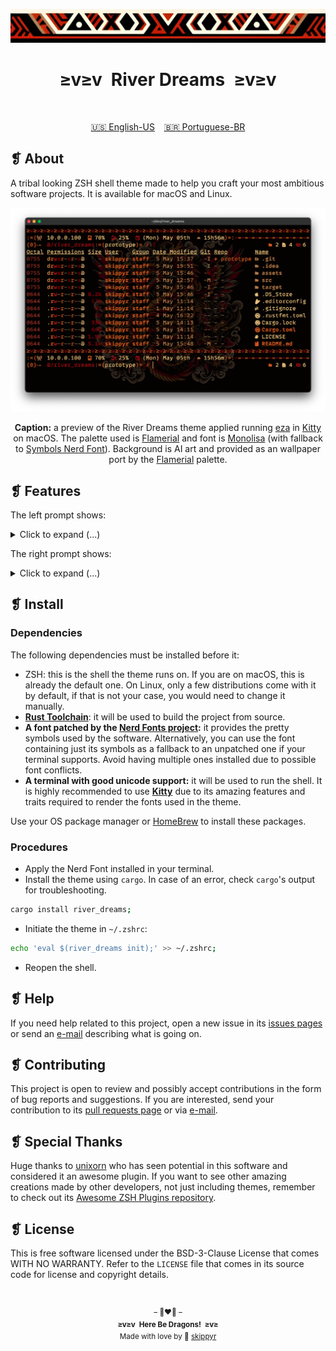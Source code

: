 <p align="center">
  <img alt="" src="https://raw.githubusercontent.com/skippyr/river_dreams/refs/heads/master/assets/ornament.png" width="1020" />
</p>
<h1 align="center">≥v≥v&ensp;River Dreams&ensp;≥v≥v</h1>
<p align="center">
  <img alt="" src="https://img.shields.io/github/license/skippyr/river_dreams?style=plastic&label=%E2%89%A5%20license&labelColor=%2324130e&color=%23b8150d" />
  &nbsp;
  <img alt="" src="https://img.shields.io/github/v/tag/skippyr/river_dreams?style=plastic&label=%E2%89%A5%20tag&labelColor=%2324130e&color=%23b8150d" />
  &nbsp;
  <img alt="" src="https://img.shields.io/github/commit-activity/t/skippyr/river_dreams?style=plastic&label=%E2%89%A5%20commits&labelColor=%2324130e&color=%23b8150d" />
  &nbsp;
  <img alt="" src="https://img.shields.io/github/stars/skippyr/river_dreams?style=plastic&label=%E2%89%A5%20stars&labelColor=%2324130e&color=%23b8150d" />
</p>
<p align="center">
  <span><a href="https://github.com/skippyr/river_dreams/blob/master/README.md">🇺🇸 English-US</a></span>
  &ensp;
  <span><a href="https://github.com/skippyr/river_dreams/blob/master/README_pt-BR.md">🇧🇷 Portuguese-BR</a></span>
</p>

## ❡ About
A tribal looking ZSH shell theme made to help you craft your most ambitious software projects. It is available for macOS and Linux.

<p align="center">
  <img alt="" src="https://raw.githubusercontent.com/skippyr/river_dreams/refs/heads/master/assets/preview.png" width="1020" />
</p>
<p align="center"><strong>Caption:</strong> a preview of the River Dreams theme applied running <a href="https://github.com/eza-community/eza">eza</a> in <a href="https://github.com/kovidgoyal/kitty">Kitty</a> on macOS. The palette used is <a href="https://github.com/skippyr/flamerial">Flamerial</a> and font is <a href="https://www.monolisa.dev">Monolisa</a> (with fallback to <a href="https://github.com/ryanoasis/nerd-fonts">Symbols Nerd Font</a>). Background is AI art and provided as an wallpaper port by the <a href="https://github.com/skippyr/flamerial">Flamerial</a> palette.</p>

## ❡ Features
The left prompt shows:

<p>
  <details>
    <summary>Click to expand (...)</summary>
    <ul>
      <li>Your local IP address.</li>
      <li>Your disk usage and its status.</li>
      <li>Your battery charge and its status, if available.</li>
      <li>A calendar showing the weekday, month and day of month.</li>
      <li>A 24-hours clock showing the hours and minutes.</li>
      <li>A decorator when you are the root user.</li>
      <li>The exit code of the last command.</li>
      <li>The active Python virtual environment, if one has been sourced.</li>
      <li>The current directory path, abbreviated inside of Git repositories.</li>
      <li>The active Git branch, when inside of Git repositories.</li>
      <li>A decorator when you do not have permissions in the current directory.</li>
    </ul>
  </details>
</p>

The right prompt shows:

<p>
  <details>
    <summary>Click to expand (...)</summary>
    <ul>
      <li>
        The total number of each entry type in the current directory:
        <ul>
          <li>Files.</li>
          <li>Directories.</li>
          <li>Sockets.</li>
          <li>Fifos.</li>
          <li>Block devices.</li>
          <li>Character devices.</li>
          <li>Symlinks <em>(they are not followed)</em>.</li>
          <li>Hidden entries.</li>
          <li>Temporary entries.</li>
        </ul>
      </li>
      <li>The total number of jobs running in the background.</li>
    </ul>
  </details>
</p>

## ❡ Install
### Dependencies
The following dependencies must be installed before it:
- ZSH: this is the shell the theme runs on. If you are on macOS, this is already the default one. On Linux, only a few distributions come with it by default, if that is not your case, you would need to change it manually.
- [**Rust Toolchain**](https://www.rust-lang.org): it will be used to build the project from source.
- **A font patched by the [Nerd Fonts project](https://www.nerdfonts.com/font-downloads):** it provides the pretty symbols used by the software. Alternatively, you can use the font containing just its symbols as a fallback to an unpatched one if your terminal supports. Avoid having multiple ones installed due to possible font conflicts.
- **A terminal with good unicode support:** it will be used to run the shell. It is highly recommended to use [**Kitty**](https://github.com/kovidgoyal/kitty) due to its amazing features and traits required to render the fonts used in the theme.

Use your OS package manager or [HomeBrew](https://brew.sh) to install these packages.

### Procedures
- Apply the Nerd Font installed in your terminal.
- Install the theme using `cargo`. In case of an error, check `cargo`'s output for troubleshooting.

```zsh
cargo install river_dreams;
```

- Initiate the theme in `~/.zshrc`:

```zsh
echo 'eval $(river_dreams init);' >> ~/.zshrc;
```

- Reopen the shell.

## ❡ Help
If you need help related to this project, open a new issue in its [issues pages](https://github.com/skippyr/river_dreams/issues) or send an [e-mail](mailto:skippyr.developer@icloud.com) describing what is going on.

## ❡ Contributing
This project is open to review and possibly accept contributions in the form of bug reports and suggestions. If you are interested, send your contribution to its [pull requests page](https://github.com/skippyr/river_dreams/pulls) or via [e-mail](mailto:skippyr.developer@icloud.com).

## ❡ Special Thanks
Huge thanks to [unixorn](https://github.com/unixorn) who has seen potential in this software and considered it an awesome plugin. If you want to see other amazing creations made by other developers, not just including themes, remember to check out its [Awesome ZSH Plugins repository](https://github.com/unixorn/awesome-zsh-plugins).

## ❡ License
This is free software licensed under the BSD-3-Clause License that comes WITH NO WARRANTY. Refer to the `LICENSE` file that comes in its source code for license and copyright details.

&ensp;
<p align="center"><sup>– 🐉❤️‍🔥 –</br><strong>≥v≥v&ensp;Here Be Dragons!&ensp;≥v≥</strong><br/>Made with love by 🍒 <a href="https://github.com/skippyr">skippyr</a></sup></p>
